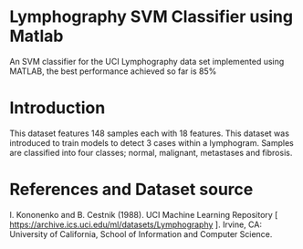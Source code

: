 # Lymphography SVM Classifier using Matlab
An SVM classifier for the UCI Lymphography data set implemented using MATLAB, the best performance achieved so far is 85%
# Introduction
This dataset features 148 samples each with 18 features. This dataset was introduced to train models to detect 3 cases within a lymphogram. Samples are classified into four classes; normal, malignant, metastases and fibrosis. 
# References and Dataset source  
I. Kononenko and B. Cestnik (1988). UCI Machine Learning Repository [ https://archive.ics.uci.edu/ml/datasets/Lymphography ]. Irvine, CA: University of California, School of Information and Computer Science. 
